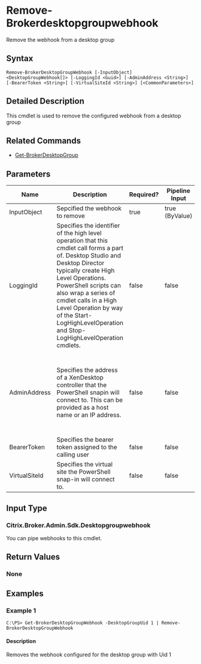 ﻿
# Remove-Brokerdesktopgroupwebhook
Remove the webhook from a desktop group
## Syntax
```
Remove-BrokerDesktopGroupWebhook [-InputObject] <DesktopGroupWebhook[]> [-LoggingId <Guid>] [-AdminAddress <String>] [-BearerToken <String>] [-VirtualSiteId <String>] [<CommonParameters>]
```
## Detailed Description
This cmdlet is used to remove the configured webhook from a desktop group


## Related Commands

* [Get-BrokerDesktopGroup](./Get-BrokerDesktopGroup/)
## Parameters
| Name   | Description | Required? | Pipeline Input | Default Value |
| --- | --- | --- | --- | --- |
| InputObject | Sepcified the webhook to remove | true | true (ByValue) | null |
| LoggingId | Specifies the identifier of the high level operation that this cmdlet call forms a part of. Desktop Studio and Desktop Director typically create High Level Operations. PowerShell scripts can also wrap a series of cmdlet calls in a High Level Operation by way of the Start-LogHighLevelOperation and Stop-LogHighLevelOperation cmdlets. | false | false |  |
| AdminAddress | Specifies the address of a XenDesktop controller that the PowerShell snapin will connect to. This can be provided as a host name or an IP address. | false | false | Localhost. Once a value is provided by any cmdlet, this value will become the default. |
| BearerToken | Specifies the bearer token assigned to the calling user | false | false |  |
| VirtualSiteId | Specifies the virtual site the PowerShell snap-in will connect to. | false | false |  |

## Input Type

### Citrix.Broker.Admin.Sdk.Desktopgroupwebhook
You can pipe webhooks to this cmdlet.
## Return Values

### None

## Examples

### Example 1
```
C:\PS> Get-BrokerDesktopGroupWebhook -DesktopGroupUid 1 | Remove-BrokerDesktopGroupWebhook
```
#### Description
Removes the webhook configured for the desktop group with Uid 1

